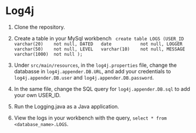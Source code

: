 # Log4j

1. Clone the repository.
2. Create a table in your MySql workbench
` create table LOGS
   (USER_ID varchar(20)    not null,
    DATED   date           not null,
    LOGGER  varchar(50)    not null,
    LEVEL   varchar(10)    not null,
    MESSAGE varchar(1000)  not null
   );`

2. Under `src/main/resources`, in the `log4j.properties` file, change the databasse in `log4j.appender.DB.URL`, and add your credentials to `log4j.appender.DB.user` and `log4j.appender.DB.password`.
3. In the same file, change the SQL query for `log4j.appender.DB.sql` to add your own USER_ID.
4. Run the Logging.java as a Java application.
5. View the logs in your workbench with the query, `select * from <database_name>.LOGS`.
